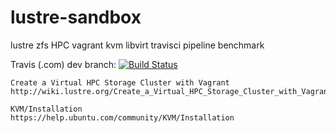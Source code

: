 # lustre-sandbox
lustre zfs HPC vagrant kvm libvirt travisci pipeline  benchmark

Travis (.com) dev branch:
[![Build Status](https://travis-ci.com/githubfoam/lustre-sandbox.svg?branch=master)](https://travis-ci.com/githubfoam/lustre-sandbox)  

~~~~
Create a Virtual HPC Storage Cluster with Vagrant
http://wiki.lustre.org/Create_a_Virtual_HPC_Storage_Cluster_with_Vagrant

KVM/Installation
https://help.ubuntu.com/community/KVM/Installation


~~~~
